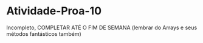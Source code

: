 # Atividade-Proa-10
Incompleto, COMPLETAR ATÉ O FIM DE SEMANA (lembrar do Arrays e seus métodos fantásticos também)
